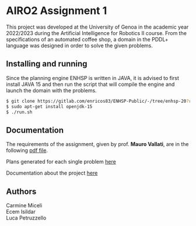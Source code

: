 # AIRO2 Assignment 1
This project was developed at the University of Genoa in the academic year 2022/2023 during the Artificial Intelligence for Robotics II course.
From the specifications of an automated coffee shop, a domain in the PDDL+ language was designed in order to solve the given problems.

Installing and running
----------------------
Since the planning engine ENHSP is written in JAVA, it is advised to first install JAVA 15 and then run the script that will compile the engine and launch the domain with the problems.
``` bash
$ git clone https://gitlab.com/enricos83/ENHSP-Public/-/tree/enhsp-20?ref_type=heads
$ sudo apt-get install openjdk-15
$ ./run.sh
```

Documentation
-------------
The requirements of the assignment, given by prof. **Mauro Vallati**, are in the following [pdf file](https://github.com/Carmine00/AI-Assignment1/blob/main/Assignment%20I%20for%20AI4RO2.pdf). 

Plans generated for each single problem [here](https://github.com/Carmine00/AI-Assignment1/blob/main/ENHSP-Public/Plan.pdf)

Documentation about the project [here](https://github.com/Carmine00/AI-Assignment1/blob/main/AI_report.pdf)


## Authors
Carmine Miceli <br />
Ecem Isildar <br />
Luca Petruzzello

